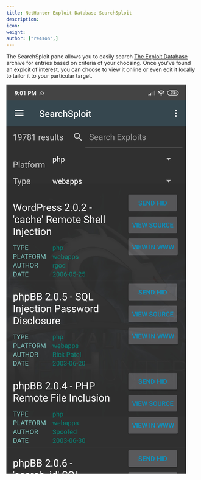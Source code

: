```yaml
---
title: NetHunter Exploit Database SearchSploit
description:
icon:
weight:
author: ["re4son",]
---
```


The SearchSploit pane allows you to easily search [The Exploit Database](https://www.exploit-db.com/) archive for entries based on criteria of your choosing. Once you've found an exploit of interest, you can choose to view it online or even edit it locally to tailor it to your particular target.

![](nethunter-searchsploit.png)
